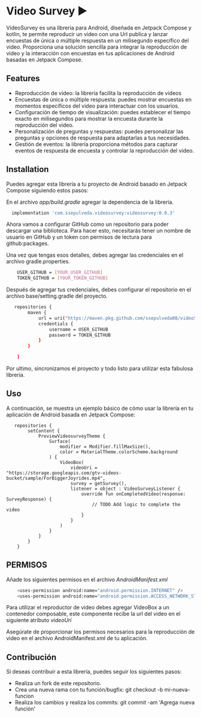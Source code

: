 
# Video Survey ▶️

VideoSurvey es una libreria para Android, diseñada en Jetpack Compose y kotlin, te permite reproducir un video con una Url publica y lanzar encuestas de única o múltiple respuesta en un milisegundo específico del video. Proporciona una solución sencilla para integrar la reproducción de video y la interacción con encuestas en tus aplicaciones de Android basadas en Jetpack Compose.


## Features 

- Reproducción de video: la librería facilita la reproducción de videos
- Encuestas de única o múltiple respuesta: puedes mostrar encuestas en momentos específicos del video para interactuar con los usuarios.
- Configuración de tiempo de visualización: puedes establecer el tiempo exacto en milisegundos para mostrar la encuesta durante la reproducción del video.
- Personalización de preguntas y respuestas: puedes personalizar las preguntas y opciones de respuesta para adaptarlas a tus necesidades.
- Gestión de eventos: la librería proporciona métodos para capturar eventos de respuesta de encuesta y controlar la reproducción del video.


## Installation

Puedes agregar esta librería a tu proyecto de Android basado en Jetpack Compose siguiendo estos pasos:

En el archivo *app/build.gradle* agregar la dependencia de la libreria.

```bash
  implementation 'com.ssepulveda.videosurvey:videosurvey:0.0.3'
```

Ahora vamos a configurar GitHub como un repositorio para poder descargar una biblioteca. Para hacer esto, necesitarás tener un nombre de usuario en GitHub y un token con permisos de lectura para github:packages.

Una vez que tengas esos detalles, debes agregar las credenciales en el archivo gradle.properties.

```bash  
    USER_GITHUB = [YOUR_USER_GITHUB]
    TOKEN_GITHUB = [YOUR_TOKEN_GITHUB]
```

Después de agregar tus credenciales, debes configurar el repositorio en el archivo base/setting.gradle del proyecto.

```bash  
   repositories {
        maven {
            url = uri("https://maven.pkg.github.com/ssepulveda08/videoSurvey")
            credentials {
                username = USER_GITHUB
                password = TOKEN_GITHUB
            }
        }

    }
```
 
Por ultimo, sincronizamos el proyecto y todo listo para utilizar esta fabulosa libreria.
    

    
## Uso
A continuación, se muestra un ejemplo básico de cómo usar la librería en tu aplicación de Android basada en Jetpack Compose:

```kotlint  
   repositories {
        setContent {
            PreviewVideosurveyTheme {
                Surface(
                    modifier = Modifier.fillMaxSize(),
                    color = MaterialTheme.colorScheme.background
                ) {
                    VideoBox(
                        videoUri = "https://storage.googleapis.com/gtv-videos-bucket/sample/ForBiggerJoyrides.mp4",
                        survey = getSurvey(),
                        listener = object : VideoSurveyListener {
                            override fun onCompletedVideo(response: SurveyResponse) {
                                // TODO Add logic to complete the video
                            }
                        }
                    )
                }
            }
        }
    }
```

## PERMISOS
Añade los siguientes permisos en el archivo *AndroidManifest.xml*


```bash  
    <uses-permission android:name="android.permission.INTERNET" />
    <uses-permission android:name="android.permission.ACCESS_NETWORK_STATE" />
```

Para utilizar el reproductor de video debes agregar VideoBox a un contenedor composable, este componente recibe la url del video en el siguiente atributo *videoUri*


Asegúrate de proporcionar los permisos necesarios para la reproducción de video en el archivo AndroidManifest.xml de tu aplicación.

## Contribución
Si deseas contribuir a esta librería, puedes seguir los siguientes pasos:

- Realiza un fork de este repositorio.
- Crea una nueva rama con tu función/bugfix: git checkout -b mi-nueva-funcion
- Realiza los cambios y realiza los commits: git commit -am 'Agrega nueva función'